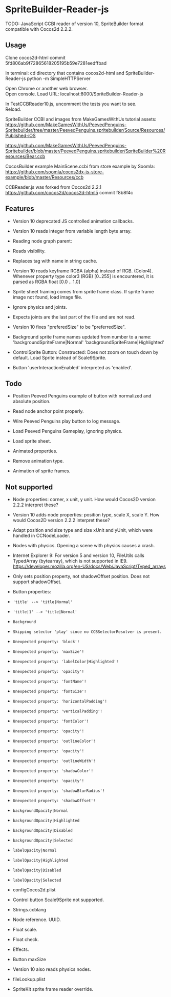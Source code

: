 SpriteBuilder-Reader-js
=======================

TODO:  JavaScript CCBI reader of version 10, SpriteBuilder format compatible with Cocos2d 2.2.2.  


Usage
-----

Clone cocos2d-html commit 5fd806ab9f72865618205195b59e7281eedffbad

In terminal:
cd directory that contains cocos2d-html and SpriteBuilder-Reader-js
python -m SimpleHTTPServer

Open Chrome or another web browser.  
Open console.
Load URL:
localhost:8000/SpriteBuilder-Reader-js

In TestCCBReader10.js, uncomment the tests you want to see.  
Reload.

SpriteBuilder CCBI and images from MakeGamesWithUs tutorial assets:
https://github.com/MakeGamesWithUs/PeevedPenguins-Spritebuilder/tree/master/PeevedPenguins.spritebuilder/Source/Resources/Published-iOS

https://github.com/MakeGamesWithUs/PeevedPenguins-Spritebuilder/blob/master/PeevedPenguins.spritebuilder/SpriteBuilder%20Resources/Bear.ccb

CocosBuilder example MainScene.ccbi from store example by Soomla:
https://github.com/soomla/cocos2dx-js-store-example/blob/master/Resources/ccb

CCBReader.js was forked from Cocos2d 2.2.1
https://github.com/cocos2d/cocos2d-html5
commit f8b8f4c


Features
--------

 * Version 10 deprecated JS controlled animation callbacks.
 
 * Version 10 reads integer from variable length byte array.
  
 * Reading node graph parent:
  
 * Reads visibility.
 
 * Replaces tag with name in string cache.
  
 * Version 10 reads keyframe RGBA (alpha) instead of RGB.  (Color4).  Whenever property type color3 (RGB) [0..255] is encountered, it is parsed as RGBA float [0.0 .. 1.0]
  
 * Sprite sheet framing comes from sprite frame class.
   If sprite frame image not found, load image file.
  
 * Ignore physics and joints.  
 
 * Expects joints are the last part of the file and are not read.
 
 * Version 10 fixes "preferedSize" to be "preferredSize".

 * Background sprite frame names updated from number to a name:
   'backgroundSpriteFrame|Normal'
   'backgroundSpriteFrame|Highlighted' 
 
 * ControlSprite Button:
       Constructed:  Does not zoom on touch down by default.
       Load Sprite instead of Scale9Sprite.
 
 * Button 'userInteractionEnabled' interpreted as 'enabled'.

Todo
----

 * Position Peeved Penguins example of button with normalized and absolute position.

 * Read node anchor point properly.
 
 * Wire Peeved Penguins play button to log message.

 * Load Peeved Penguins Gameplay, ignoring physics.

 * Load sprite sheet.
 
 * Animated properties.
 
 * Remove animation type.

 * Animation of sprite frames.
 
Not supported
-------------

 * Node properties:  corner, x unit, y unit.  How would Cocos2D version 2.2.2 interpret these?
 
 * Version 10 adds node properties:  position type, scale X, scale Y.  How would Cocos2D version 2.2.2 interpret these?
 
 * Adapt position and size type and size xUnit and yUnit, which were handled in CCNodeLoader. 

 * Nodes with physics.  Opening a scene with physics causes a crash.

 * Internet Explorer 9: For version 5 and version 10, FileUtils calls TypedArray (bytearray), which is not supported in IE9.
 <https://developer.mozilla.org/en-US/docs/Web/JavaScript/Typed_arrays>

 * Only sets position property, not shadowOffset position.  Does not support shadowOffset.
 
 * Button properties:
 *     'title' --> 'title|Normal'
 *     'title|1' --> 'title|Normal'
 *     Background 
 *     Skipping selector 'play' since no CCBSelectorResolver is present.
 *     Unexpected property: 'block'!
 *     Unexpected property: 'maxSize'!
 *     Unexpected property: 'labelColor|Highlighted'!
 *     Unexpected property: 'opacity'!
 *     Unexpected property: 'fontName'!
 *     Unexpected property: 'fontSize'!
 *     Unexpected property: 'horizontalPadding'!
 *     Unexpected property: 'verticalPadding'!
 *     Unexpected property: 'fontColor'!
 *     Unexpected property: 'opacity'!
 *     Unexpected property: 'outlineColor'!
 *     Unexpected property: 'opacity'!
 *     Unexpected property: 'outlineWidth'!
 *     Unexpected property: 'shadowColor'!
 *     Unexpected property: 'opacity'!
 *     Unexpected property: 'shadowBlurRadius'!
 *     Unexpected property: 'shadowOffset'! 
 *     backgroundOpacity|Normal
 *     backgroundOpacity|Highlighted
 *     backgroundOpacity|Disabled
 *     backgroundOpacity|Selected
 *     labelOpacity|Normal
 *     labelOpacity|Highlighted
 *     labelOpacity|Disabled
 *     labelOpacity|Selected

 * configCocos2d.plist 
 
 * Control button Scale9Sprite not supported.
 
 * Strings.ccblang
 
 * Node reference.  UUID.
 
 * Float scale.
 
 * Float check.
 
 * Effects.
 
 * Button maxSize
 
 * Version 10 also reads physics nodes.
  
 * fileLookup.plist
 
 * SpriteKit sprite frame reader override.

